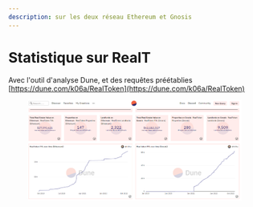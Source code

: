 ```yaml
---
description: sur les deux réseau Ethereum et Gnosis
---
```


# Statistique sur RealT

Avec l'outil d'analyse Dune, et des requêtes préétablies \
&#x20;                                                    [https://dune.com/k06a/RealToken](https://dune.com/k06a/RealToken)

<figure><img src="../../.gitbook/assets/image (108).png" alt=""><figcaption></figcaption></figure>
